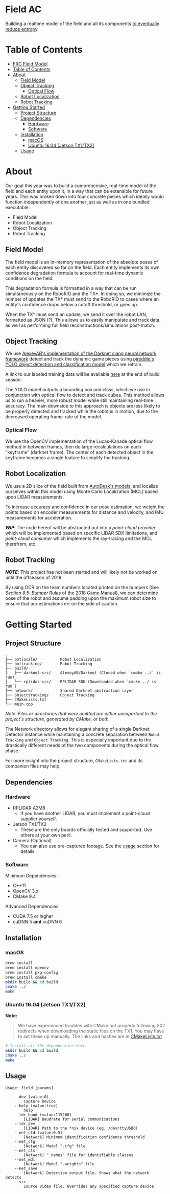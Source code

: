 # Field AC
Building a realtime model of the field and all its components [to eventually reduce entropy](http://www.wikiwand.com/en/Franchise_(short_story)).

# Table of Contents

* [FRC Field Model](#frc-field-model)
* [Table of Contents](#table-of-contents)
* [About](#about)
  * [Field Model](#field-model)
  * [Object Tracking](#object-tracking)
    * [Optical Flow](#optical-flow)
  * [Robot Localization](#robot-localization)
  * [Robot Tracking](#robot-tracking)
* [Getting Started](#getting-started)
  * [Project Structure](#project-structure)
  * [Dependencies](#dependencies)
    * [Hardware](#hardware)
    * [Software](#software)
  * [Installation](#installation)
    * [macOS](#macOS)
    * [Ubuntu 16.04 (Jetson TX1/TX2)](#ubuntu-1604-jetson-tx1-tx2)
  * [Usage](#usage)

# About

Our goal this year was to build a comprehensive, real-time model of the field and each entity upon it, in a way that can be extensible for future years. This was broken down into four concrete pieces which ideally would function independently of one another just as well as in one bundled executable:
- Field Model
- Robot Localization
- Object Tracking
- Robot Tracking

## Field Model

The field model is an in-memory representation of the absolute poses of each entity discovered so far on the field. Each entity implements its own confidence degradation formula to account for real-time dynamic conditions on the field.

This degradation formula is formatted in a way that can be run simultaneously on the RoboRIO and the TX\*. In doing so, we minimize the number of updates the TX\* must send to the RoboRIO to cases where an entity's confidence drops below a cutoff threshold, or goes up.

When the TX\* must send an update, we send it over the robot LAN, formatted as JSON (?). This allows us to easily manipulate and track data, as well as performing full field reconstructions/simulations post-match.

## Object Tracking

We use [AlexeyAB's implementation of the Darknet clang neural network framework](https://github.com/AlexeyAB/darknet) detect and track the dynamic game pieces using [pjreddie's YOLO object detection and classification model](https://pjreddie.com/darknet/yolo/) which we retrain.

A link to our labeled training data will be available [here](#) at the end of build season.

The YOLO model outputs a bounding box and class, which we use in conjunction with optical flow to detect and track cubes. This method allows us to run a heavier, more robust model while still maintaining real-time accuracy. The main downside to this approach is objects are less likely to be properly detected and tracked while the robot is in motion, due to the decreased operating frame-rate of the model.

### Optical Flow

We use the OpenCV implementation of the Lucas-Kanade optical flow method in between frames, then do large recalculations on each "keyframe" (darknet frame). The center of each detected object in the keyframe becomes a single feature to simplify the tracking. 

## Robot Localization

We use a 2D slice of the field built from [AutoDesk's models](https://www.autodesk.com/education/competitions-and-events/first/recommended-software#Kit-of-parts), and localize ourselves within this model using Monte Carlo Localization (MCL) based upon LIDAR measurements.

To increase accuracy and confidence in our pose estimation, we weight the points based on encoder measurements for distance and velocity, and IMU measurements for acceleration. 

***WIP***: The code hereof will be abstracted out into a *point-cloud provider* which will be implemented based on specific LIDAR SDK limitations, and *point-cloud consumer* which implements the ray-tracing and the MCL therefrom, etc. 

## Robot Tracking

***NOTE***: This project has not been started and will likely not be worked on until the offseason of 2018. 

By using OCR on the team numbers located printed on the bumpers (See *Section 8.5: Bumper Rules* of the 2018 Game Manual), we can determine pose of the robot and assume padding upon the maximum robot size to ensure that our estimations err on the side of caution.

# Getting Started

## Project Structure

```ASCII
.
├── botlocale/          Robot Localization
├── bottracking/        Robot Tracking
├── build/
│   ├── darknet-src/    AlexeyAB/Darknet (Cloned when `cmake ../` is run)
│   └── rplidar-src/    RPLIDAR SDK (Downloaded when `cmake ../ is run`)
├── network/            Shared Darknet abstraction layer
├── objecttracking/     Object Tracking
├── CMakeLists.txt
└── main.cpp
```

*Note: Files or directories that were omitted are either unimportant to the project's structure, generated by CMake, or both.*

The Network directory allows for elegant sharing of a single Darknet Detector instance while maintaining a concrete separation between `Robot Tracking` and `Object Tracking`. This is especially important due to the drastically different needs of the two components during the optical flow phase.  

For more insight into the project structure, `CMakeLists.txt` and its companion files may help.

## Dependencies

### Hardware
- RPLIDAR A2M8
  - If you have another LIDAR, you must implement a point-cloud supplier yourself.
- Jetson TX1/TX2
  - These are the only boards officially tested and supported. Use others at your own peril.
- Camera (Optional)
  - You can also use pre-captured footage. See the [usage](#usage) section for details.

### Software
Minimum Dependencies:
- C++11
- OpenCV 3.x
- CMake 9.4

Advanced Dependencies:
- CUDA 7.5 or higher
- cuDNN 5 **and** cuDNN 6

## Installation
### macOS

```bash
brew install 
brew install opencv
brew install pkg-config
brew install cmake
mkdir build && cd build
cmake ../
make
```

### Ubuntu 16.04 (Jetson TX1/TX2)
**Note:** 
>We have experienced troubles with CMake not properly following 302 redirects when downloading the static files on the TX1. You may have to set these up manually. The links and hashes are in [CMakeLists.txt](/CMakeLists.txt)

```bash
# Install all the dependencies here
mkdir build && cd build
cmake ../
make
```

## Usage

```shell
Usage: field [params] 

	--dev (value:0)
		Capture Device
	--help (value:true)
		help
	--ldr_baud (value:115200)
		[LIDAR] Baudrate for serial communications
	--ldr_dev
		[LIDAR] Path to the *nix device (eg. /dev/ttyUSB0)
	--net_cfd (value:0.5)
		[Network] Minimum identification confidence threshold
	--net_cfg
		[Network] Model ".cfg" file
	--net_cls
		[Network] ".names" file for identifiable classes
	--net_mdl
		[Network] Model ".weights" file
	--net_save
		[Network] Detection output file. Shows what the network detects
	--src
		Source Video file. Overrides any specified capture device

```